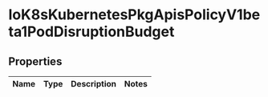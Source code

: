 
# IoK8sKubernetesPkgApisPolicyV1beta1PodDisruptionBudget

## Properties
Name | Type | Description | Notes
------------ | ------------- | ------------- | -------------



